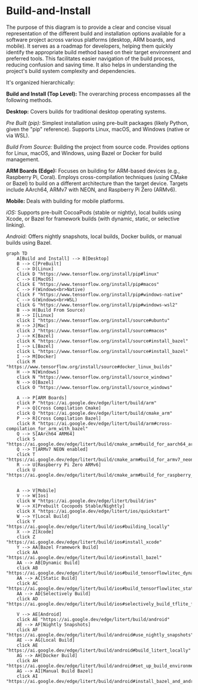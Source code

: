 # Build-and-Install


The purpose of this diagram is to provide a clear and concise visual representation of the different build and installation options available for a software project across various platforms (desktop, ARM boards, and mobile). It serves as a roadmap for developers, helping them quickly identify the appropriate build method based on their target environment and preferred tools. This facilitates easier navigation of the build process, reducing confusion and saving time. It also helps in understanding the project's build system complexity and dependencies.

It's organized hierarchically:

**Build and Install (Top Level):** The overarching process encompasses all the following methods.

**Desktop:** Covers builds for traditional desktop operating systems.

*Pre Built (pip):* Simplest installation using pre-built packages (likely Python, given the "pip" reference). Supports Linux, macOS, and Windows (native or via WSL).

*Build From Source:* Building the project from source code. Provides options for Linux, macOS, and Windows, using Bazel or Docker for build management.

**ARM Boards (Edge):** Focuses on building for ARM-based devices (e.g., Raspberry Pi, Coral). Employs cross-compilation techniques (using CMake or Bazel) to build on a different architecture than the target device. Targets include AArch64, ARMv7 with NEON, and Raspberry Pi Zero (ARMv6).

**Mobile:** Deals with building for mobile platforms.

*iOS:* Supports pre-built CocoaPods (stable or nightly), local builds using Xcode, or Bazel for framework builds (with dynamic, static, or selective linking).

*Android:* Offers nightly snapshots, local builds, Docker builds, or manual builds using Bazel.

```mermaid
graph TD
    A[Build and Install] --> B[Desktop]
    B --> C[PreBuilt]
    C --> D[Linux]
    click D "https://www.tensorflow.org/install/pip#linux"
    C --> E[MacOS]
    click E "https://www.tensorflow.org/install/pip#macos"
    C --> F(Windows<br>Native)
    click F "https://www.tensorflow.org/install/pip#windows-native"
    C --> G(Windows<br>WSL)
    click G "https://www.tensorflow.org/install/pip#windows-wsl2"
    B --> H(Build From Source)
    H --> I[Linux]
    click I "https://www.tensorflow.org/install/source#ubuntu"
    H --> J[Mac]
    click J "https://www.tensorflow.org/install/source#macos"
    J --> K[Bazel]
    click K "https://www.tensorflow.org/install/source#install_bazel"
    I --> L[Bazel]
    click L "https://www.tensorflow.org/install/source#install_bazel"
    I --> M[Docker]
    click M "https://www.tensorflow.org/install/source#docker_linux_builds"
    H --> N[Windows]
    click N "https://www.tensorflow.org/install/source_windows"
    N --> O[Bazel]
    click O "https://www.tensorflow.org/install/source_windows"

    A --> P[ARM Boards]
    click P "https://ai.google.dev/edge/litert/build/arm"
    P --> Q[Cross Compilation Cmake]
    click Q "https://ai.google.dev/edge/litert/build/cmake_arm"
    P --> R[Cross Compilation Bazel]
    click R "https://ai.google.dev/edge/litert/build/arm#cross-compilation_for_arm_with_bazel"
    Q --> S[AArch64 ARM64]
    click S "https://ai.google.dev/edge/litert/build/cmake_arm#build_for_aarch64_arm64"
    Q --> T[ARMv7 NEON enabled]
    click T "https://ai.google.dev/edge/litert/build/cmake_arm#build_for_armv7_neon_enabled"
    R --> U[Raspberry Pi Zero ARMv6]
    click U "https://ai.google.dev/edge/litert/build/cmake_arm#build_for_raspberry_pi_zero_armv6"


    A --> V[Mobile]
    V --> W[Ios]
    click W "https://ai.google.dev/edge/litert/build/ios"
    W --> X[Prebuilt Cocopods Stable/Nightly]
    click X "https://ai.google.dev/edge/litert/ios/quickstart"
    W --> Y[Local Build]
    click Y "https://ai.google.dev/edge/litert/build/ios#building_locally"
    X --> Z[Xcode]
    click Z "https://ai.google.dev/edge/litert/build/ios#install_xcode"
    Y --> AA[Bazel Framework Build]
    click AA "https://ai.google.dev/edge/litert/build/ios#install_bazel"
    AA --> AB[Dynamic Build]
    click AB "https://ai.google.dev/edge/litert/build/ios#build_tensorflowlitec_dynamic_framework_recommended"
    AA --> AC[Static Build]
    click AC "https://ai.google.dev/edge/litert/build/ios#build_tensorflowlitec_static_framework"
    AA --> AD[Selectively Build]
    click AD "https://ai.google.dev/edge/litert/build/ios#selectively_build_tflite_frameworks"

    V --> AE[Android]
    click AE "https://ai.google.dev/edge/litert/build/android"
    AE --> AF[Nightly Snapshots]
    click AF "https://ai.google.dev/edge/litert/build/android#use_nightly_snapshots"
    AE --> AG[Local Build]
    click AE "https://ai.google.dev/edge/litert/build/android#build_litert_locally"
    AG --> AH[Docker Build]
    click AH "https://ai.google.dev/edge/litert/build/android#set_up_build_environment_using_docker"
    AG --> AI[Manual Build Bazel]
    click AI "https://ai.google.dev/edge/litert/build/android#install_bazel_and_android_prerequisites"







